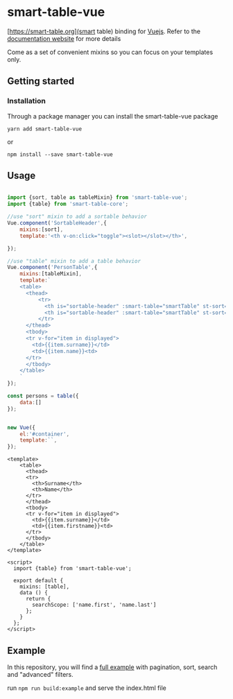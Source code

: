 # smart-table-vue

[https://smart-table.org](smart table) binding for [Vuejs](https://vuejs.org/). Refer to the [documentation website](https://smart-table.org/vuejs.html) for more details

Come as a set of convenient mixins so you can focus on your templates only.

## Getting started

### Installation

Through a package manager you can install the smart-table-vue package

``yarn add smart-table-vue``

or

``npm install --save smart-table-vue``

## Usage

```Javascript

import {sort, table as tableMixin} from 'smart-table-vue';
import {table} from 'smart-table-core';

//use "sort" mixin to add a sortable behavior
Vue.component('SortableHeader',{
    mixins:[sort],
    template:'<th v-on:click="toggle"><slot></slot></th>',

});

//use "table" mixin to add a table behavior
Vue.component('PersonTable',{
    mixins:[tableMixin],
    template:`
    <table>
      <thead>
          <tr>
            <th is="sortable-header" :smart-table="smartTable" st-sort="surname>Surname</th>
            <th is="sortable-header" :smart-table="smartTable" st-sort="name>Name</th>
          </tr>
      </thead>
      <tbody>
      <tr v-for="item in displayed">
        <td>{{item.surname}}</td>
        <td>{{item.name}}<td>
      </tr>
      </tbody>
    </table>
    `
});

const persons = table({
    data:[]
});


new Vue({
    el:'#container',
    template:``,
});
```

```Markup
<template>
    <table>
      <thead>
      <tr>
        <th>Surname</th>
        <th>Name</th>
      </tr>
      </thead>
      <tbody>
      <tr v-for="item in displayed">
        <td>{{item.surname}}</td>
        <td>{{item.firstname}}<td>
      </tr>
      </tbody>
    </table>
</template>

<script>
  import {table} from 'smart-table-vue';

  export default {
    mixins: [table],
    data () {
      return {
        searchScope: ['name.first', 'name.last']
      };
    }
  };
</script>
```

## Example

In this repository, you will find a [full example](./example) with pagination, sort, search and "advanced" filters.

run ``npm run build:example`` and serve the index.html file



